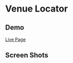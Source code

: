 # Venue Locator

<h2>Demo</h2>
<a href="https://kckhafra.github.io/API-Hack-Capstone/">Live Page</a>

<h2>Screen Shots</h2>
<img class = "1st" href="https://github.com/kckhafra/Venue-Locator/blob/master/pics/Screen%20Shot%202019-05-10%20at%209.17.19%20AM.png"
<img class = "2nd" href="https://github.com/kckhafra/Venue-Locator/blob/master/pics/Screen%20Shot%202019-05-10%20at%2011.57.29%20AM.png">
<img class= "3rd" href ="https://github.com/kckhafra/Venue-Locator/blob/master/pics/Screen%20Shot%202019-05-10%20at%2011.57.44%20AM.png">